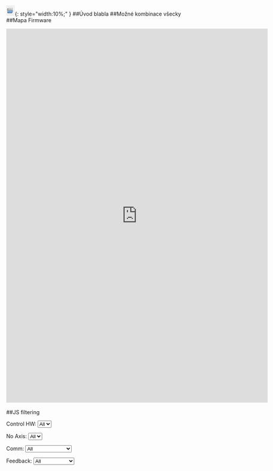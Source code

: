 ![FW logo](../../../../source/img/icoLoad.png){: style="width:10%;" }
##Úvod
blabla
##Možné kombinace
všecky
##Mapa Firmware

<!--Office 365 table (login required)
<iframe width="700" height="850" frameborder="0" scrolling="no" src="https://tgdcz-my.sharepoint.com/personal/puczok_tgdrives_cz/_layouts/15/Doc.aspx?sourcedoc={0de87665-2f1c-4ce3-b1b4-cb91b06ba7bd}&action=embedview&wdAllowInteractivity=False&Item='FWmap'!A1%3AE37&wdInConfigurator=True&wdInConfigurator=True"></iframe>
-->

<iframe width="700" height="1000" frameborder="0" scrolling="no" src="https://docs.google.com/spreadsheets/d/e/2PACX-1vRUP3JTuTrqm0LBUBqgM4X-KZXVA5KUPMZc72GPN_kC452TMLmDAt_H2FRl_ocReXk1ZogAalQpOWrF/pubhtml?gid=0&amp;single=true&amp;widget=true&amp;headers=true"></iframe>

##JS filtering
<div id="filters">
  <label for="filter-controlHW">Control HW:</label>
  <select id="filter-controlHW">
    <option value="">All</option>
    <option value="4">4</option>
    <option value="5">5</option>
    <!-- Add more options as needed -->
  </select>

  <label for="filter-NoAxis">No Axis:</label>
  <select id="filter-NoAxis">
    <option value="">All</option>
    <option value="S">S</option>
    <option value="D">D</option>
  </select>

  <label for="filter-Comm">Comm:</label>
  <select id="filter-Comm">
    <option value="">All</option>
    <option value="EtherCAT">EtherCAT</option>
    <option value="Profinet">Profinet</option>
    <option value="CoE + CANOpen">CoE + CANOpen</option>
  </select>

  <label for="filter-FB">Feedback:</label>
  <select id="filter-FB">
    <option value="">All</option>
    <option value="Hiperface DSL">Hiperface DSL</option>
    <option value="Endat 2.2">Endat 2.2</option>
	<option value="Biss C, SSI">Biss C, SSI</option>
  </select>
</div>

<div id="firmware-list"></div>

